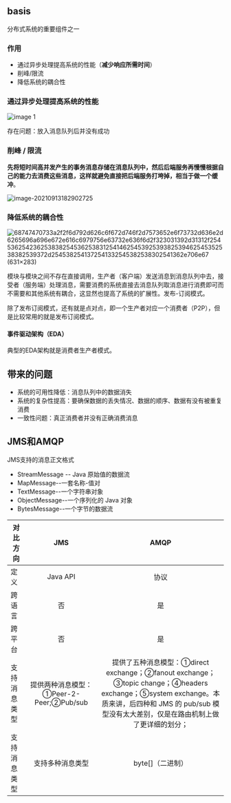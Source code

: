 ## basis

分布式系统的重要组件之一

### 作用

+ 通过异步处理提高系统的性能（**减少响应所需时间**）
+ 削峰/限流
+ 降低系统的耦合性



### 通过异步处理提高系统的性能

![image 1](https://camo.githubusercontent.com/b027d1b1d1c8b30e71c13b60e2aee3ca8ef310e125e0653abf29d2ddf3533f37/68747470733a2f2f6d792d626c6f672d746f2d7573652e6f73732d636e2d6265696a696e672e616c6979756e63732e636f6d2f323031392d31312f4173796e6368726f6e6f75732d6d6573736167652d71756575652e706e67 )



存在问题：放入消息队列后并没有成功



### 削峰 / 限流

**先将短时间高并发产生的事务消息存储在消息队列中，然后后端服务再慢慢根据自己的能力去消费这些消息，这样就避免直接把后端服务打垮掉，相当于做一个缓冲**。

![image-20210913182902725](https://camo.githubusercontent.com/376a4ad36ea220df1b9af6499e1e119c4e07ed2f9b91db5486dd4ef9bcf98b24/68747470733a2f2f6d792d626c6f672d746f2d7573652e6f73732d636e2d6265696a696e672e616c6979756e63732e636f6d2f323031392d31312f2545352538392538412545352542332542302d2545362542362538382545362538312541462545392539382539462545352538382539372e706e67)

### 降低系统的耦合性

![68747470733a2f2f6d792d626c6f672d746f2d7573652e6f73732d636e2d6265696a696e672e616c6979756e63732e636f6d2f323031392d31312f2545362542362538382545362538312541462545392539382539462545352538382539372d2545382541372541332545382538302541362e706e67 (631×283)](https://camo.githubusercontent.com/3de1f8969528f490c440f3b6f93dc654c810854b0e018ea8ad505884cb7cc8b8/68747470733a2f2f6d792d626c6f672d746f2d7573652e6f73732d636e2d6265696a696e672e616c6979756e63732e636f6d2f323031392d31312f2545362542362538382545362538312541462545392539382539462545352538382539372d2545382541372541332545382538302541362e706e67)

模块与模块之间不存在直接调用，生产者（客户端）发送消息到消息队列中去，接受者（服务端）处理消息，需要消费的系统直接去消息队列取消息进行消费即可而不需要和其他系统有耦合，这显然也提高了系统的扩展性。发布-订阅模式。

除了发布订阅模式，还有就是点对点，即一个生产者对应一个消费者（P2P），但是比较常用的就是发布订阅模式。



#### 事件驱动架构（EDA）

典型的EDA架构就是消费者生产者模式。



## 带来的问题

+ 系统的可用性降低：消息队列中的数据消失
+ 系统的复杂性提高：要确保数据的丢失情况、数据的顺序、数据有没有被重复消费
+ 一致性问题：真正消费者并没有正确消费消息



 ## JMS和AMQP

JMS支持的消息正文格式

- StreamMessage -- Java 原始值的数据流
- MapMessage--一套名称-值对
- TextMessage--一个字符串对象
- ObjectMessage--一个序列化的 Java 对象
- BytesMessage--一个字节的数据流

| 对比方向     |                   JMS                   |                             AMQP                             |
| ------------ | :-------------------------------------: | :----------------------------------------------------------: |
| 定义         |                Java API                 |                             协议                             |
| 跨语言       |                   否                    |                              是                              |
| 跨平台       |                   否                    |                              是                              |
| 支持消息类型 | 提供两种消息模型：①Peer-2-Peer;②Pub/sub | 提供了五种消息模型：①direct exchange；②fanout exchange；③topic change；④headers exchange；⑤system exchange。本质来讲，后四种和 JMS 的 pub/sub 模型没有太大差别，仅是在路由机制上做了更详细的划分； |
| 支持消息类型 |            支持多种消息类型             |                       byte[]（二进制）                       |

